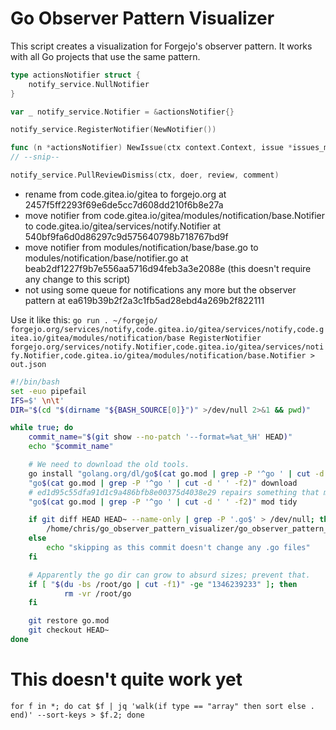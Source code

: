 # Go Observer Pattern Visualizer

This script creates a visualization for Forgejo's observer pattern.
It works with all Go projects that use the same pattern.

```go
type actionsNotifier struct {
	notify_service.NullNotifier
}

var _ notify_service.Notifier = &actionsNotifier{}
```

```go
notify_service.RegisterNotifier(NewNotifier())
```

```go
func (n *actionsNotifier) NewIssue(ctx context.Context, issue *issues_model.Issue, _ []*user_model.User) {
// --snip--
```

```go
notify_service.PullReviewDismiss(ctx, doer, review, comment)
```

- rename from code.gitea.io/gitea to forgejo.org at 2457f5ff2293f69e6de5cc7d608dd210f6b8e27a
- move notifier from code.gitea.io/gitea/modules/notification/base.Notifier to code.gitea.io/gitea/services/notify.Notifier at 540bf9fa6d0d86297c9d575640798b718767bd9f
- move notifier from modules/notification/base/base.go to modules/notification/base/notifier.go at beab2df1227f9b7e556aa5716d94feb3a3e2088e (this doesn't require any change to this script)
- not using some queue for notifications any more but the observer pattern at ea619b39b2f2a3c1fb5ad28ebd4a269b2f822111

Use it like this: `go run . ~/forgejo/ forgejo.org/services/notify,code.gitea.io/gitea/services/notify,code.gitea.io/gitea/modules/notification/base RegisterNotifier forgejo.org/services/notify.Notifier,code.gitea.io/gitea/services/notify.Notifier,code.gitea.io/gitea/modules/notification/base.Notifier > out.json`

```bash
#!/bin/bash
set -euo pipefail
IFS=$' \n\t'
DIR="$(cd "$(dirname "${BASH_SOURCE[0]}")" >/dev/null 2>&1 && pwd)"

while true; do
    commit_name="$(git show --no-patch '--format=%at_%H' HEAD)"
    echo "$commit_name"

    # We need to download the old tools.
    go install "golang.org/dl/go$(cat go.mod | grep -P '^go ' | cut -d ' ' -f2)@latest"
    "go$(cat go.mod | grep -P '^go ' | cut -d ' ' -f2)" download
    # ed1d95c55dfa91d1c9a486bfb8e00375d4038e29 repairs something that makes loading fail otherwise, solution:
    "go$(cat go.mod | grep -P '^go ' | cut -d ' ' -f2)" mod tidy

    if git diff HEAD HEAD~ --name-only | grep -P '.go$' > /dev/null; then
        /home/chris/go_observer_pattern_visualizer/go_observer_pattern_visualizer /home/chris/forgejo/ forgejo.org/services/notify,code.gitea.io/gitea/services/notify,code.gitea.io/gitea/modules/notification/base RegisterNotifier forgejo.org/services/notify.Notifier,code.gitea.io/gitea/services/notify.Notifier,code.gitea.io/gitea/modules/notification/base.Notifier > ../out/"$commit_name.json"
    else
        echo "skipping as this commit doesn't change any .go files"
    fi

    # Apparently the go dir can grow to absurd sizes; prevent that.
    if [ "$(du -bs /root/go | cut -f1)" -ge "1346239233" ]; then
            rm -vr /root/go
    fi

    git restore go.mod
    git checkout HEAD~
done
```

# This doesn't quite work yet
`for f in *; do cat $f | jq 'walk(if type == "array" then sort else . end)' --sort-keys > $f.2; done`

